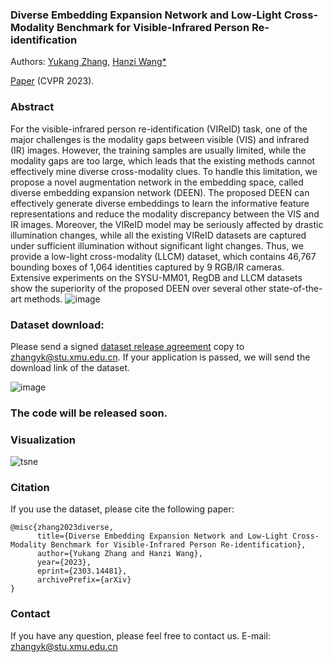 ### Diverse Embedding Expansion Network and Low-Light Cross-Modality Benchmark for Visible-Infrared Person Re-identification
Authors: [Yukang Zhang](https://scholar.google.com/citations?view_op=list_works&hl=zh-CN&user=Ma51U80AAAAJ), [Hanzi Wang*](https://scholar.google.com/citations?user=AmJaPdUAAAAJ&hl=zh-CN&oi=sra)

[Paper](https://arxiv.org/abs/2303.14481) (CVPR 2023).

### Abstract

For the visible-infrared person re-identification (VIReID) task, one of the major challenges is the modality gaps between visible (VIS) and infrared (IR) images. However, the training samples are usually limited, while the modality gaps are too large, which leads that the existing methods cannot effectively mine diverse cross-modality clues. To handle this limitation, we propose a novel augmentation network in the embedding space, called diverse embedding expansion network (DEEN). The proposed DEEN can effectively generate diverse embeddings to learn the informative feature representations and reduce the modality discrepancy between the VIS and IR images. Moreover, the VIReID model may be seriously affected by drastic illumination changes, while all the existing VIReID datasets are captured under sufficient illumination without significant light changes. Thus, we provide a low-light cross-modality (LLCM) dataset, which  contains 46,767 bounding boxes of 1,064 identities captured by 9 RGB/IR cameras. Extensive experiments on the SYSU-MM01, RegDB and LLCM datasets show the superiority of the proposed DEEN over several other state-of-the-art methods. 
![image](https://github.com/ZYK100/LLCM/blob/main/imgs/img1.png)

### Dataset download:
Please send a signed [dataset release agreement](https://github.com/ZYK100/LLCM/blob/main/Agreement/LLCM%20DATASET%20RELEASE%20AGREEMENT.pdf) copy to zhangyk@stu.xmu.edu.cn. If your application is passed, we will send the download link of the dataset.

![image](https://github.com/ZYK100/LLCM/blob/main/imgs/img2.png)

### The code will be released soon.

### Visualization

![tsne](https://github.com/ZYK100/LLCM/blob/main/Visualization/imgs/tsne_0.jpg)

### Citation
If you use the dataset, please cite the following paper:
```
@misc{zhang2023diverse,
      title={Diverse Embedding Expansion Network and Low-Light Cross-Modality Benchmark for Visible-Infrared Person Re-identification}, 
      author={Yukang Zhang and Hanzi Wang},
      year={2023},
      eprint={2303.14481},
      archivePrefix={arXiv}
}
```

### Contact
If you have any question, please feel free to contact us. E-mail: zhangyk@stu.xmu.edu.cn

